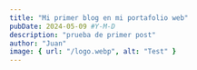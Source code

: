 ```yaml
---
title: "Mi primer blog en mi portafolio web"
pubDate: 2024-05-09 #Y-M-D
description: "prueba de primer post"
author: "Juan"
image: { url: "/logo.webp", alt: "Test" }
---
```

